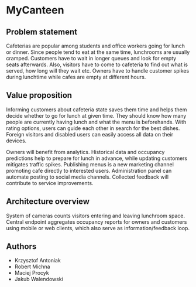 # MyCanteen

## Problem statement

Cafeterias are popular among students and office workers going for lunch or dinner. Since people tend to eat at the same time, lunchrooms are usually cramped. Customers have to wait in longer queues and look for empty seats afterwards. Also, visitors have to come to cafeteria to find out what is served, how long will they wait etc. Owners have to handle customer spikes during lunchtime while cafes are empty at different hours.

## Value proposition

Informing customers about cafeteria state saves them time and helps them decide whether to go for lunch at given time. They should know how many people are currently having lunch and what the menu is beforehands. With rating options, users can guide each other in search for the best dishes. Foreign visitors and disabled users can easily access all data on their devices.

Owners will benefit from analytics. Historical data and occupancy predictions help to prepare for lunch in advance, while updating customers mitigates traffic spikes. Publishing menus is a new marketing channel promoting cafe directly to interested users. Administration panel can automate posting to social media channels. Collected feedback will contribute to service improvements.

## Architecture overview

System of cameras counts visitors entering and leaving lunchroom space. Central endpoint aggregates occupancy reports for owners and customers using mobile or web clients, which also serve as information/feedback loop.

## Authors

* Krzysztof Antoniak
* Robert Michna
* Maciej Procyk
* Jakub Walendowski